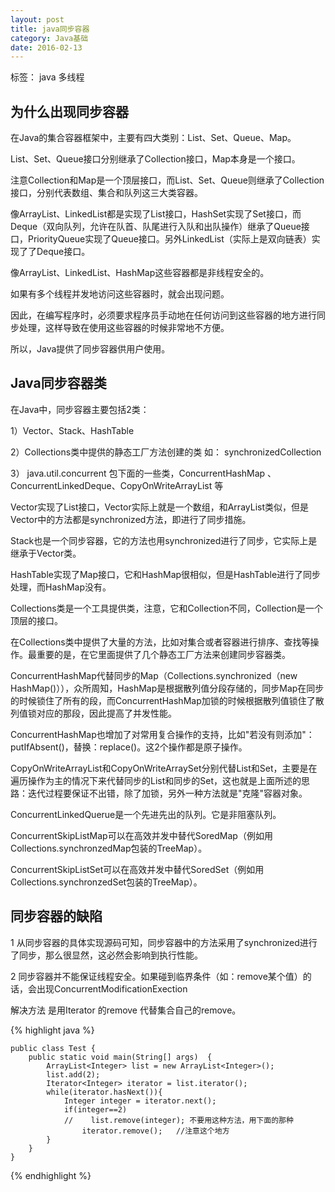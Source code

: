 ```yaml
---
layout: post
title: java同步容器
category: Java基础
date: 2016-02-13
---
```


标签：  java 多线程

<!-- more -->


## 为什么出现同步容器

在Java的集合容器框架中，主要有四大类别：List、Set、Queue、Map。

List、Set、Queue接口分别继承了Collection接口，Map本身是一个接口。

注意Collection和Map是一个顶层接口，而List、Set、Queue则继承了Collection接口，分别代表数组、集合和队列这三大类容器。

像ArrayList、LinkedList都是实现了List接口，HashSet实现了Set接口，而Deque（双向队列，允许在队首、队尾进行入队和出队操作）继承了Queue接口，PriorityQueue实现了Queue接口。另外LinkedList（实际上是双向链表）实现了了Deque接口。

像ArrayList、LinkedList、HashMap这些容器都是非线程安全的。

如果有多个线程并发地访问这些容器时，就会出现问题。

因此，在编写程序时，必须要求程序员手动地在任何访问到这些容器的地方进行同步处理，这样导致在使用这些容器的时候非常地不方便。

所以，Java提供了同步容器供用户使用。

## Java同步容器类

在Java中，同步容器主要包括2类：

1）Vector、Stack、HashTable

2）Collections类中提供的静态工厂方法创建的类  如： synchronizedCollection

3） java.util.concurrent 包下面的一些类，ConcurrentHashMap 、ConcurrentLinkedDeque、CopyOnWriteArrayList 等

Vector实现了List接口，Vector实际上就是一个数组，和ArrayList类似，但是Vector中的方法都是synchronized方法，即进行了同步措施。

Stack也是一个同步容器，它的方法也用synchronized进行了同步，它实际上是继承于Vector类。

HashTable实现了Map接口，它和HashMap很相似，但是HashTable进行了同步处理，而HashMap没有。

Collections类是一个工具提供类，注意，它和Collection不同，Collection是一个顶层的接口。

在Collections类中提供了大量的方法，比如对集合或者容器进行排序、查找等操作。最重要的是，在它里面提供了几个静态工厂方法来创建同步容器类。

ConcurrentHashMap代替同步的Map（Collections.synchronized（new HashMap()）），众所周知，HashMap是根据散列值分段存储的，同步Map在同步的时候锁住了所有的段，而ConcurrentHashMap加锁的时候根据散列值锁住了散列值锁对应的那段，因此提高了并发性能。

ConcurrentHashMap也增加了对常用复合操作的支持，比如"若没有则添加"：putIfAbsent()，替换：replace()。这2个操作都是原子操作。

CopyOnWriteArrayList和CopyOnWriteArraySet分别代替List和Set，主要是在遍历操作为主的情况下来代替同步的List和同步的Set，这也就是上面所述的思路：迭代过程要保证不出错，除了加锁，另外一种方法就是"克隆"容器对象。

ConcurrentLinkedQuerue是一个先进先出的队列。它是非阻塞队列。

ConcurrentSkipListMap可以在高效并发中替代SoredMap（例如用Collections.synchronzedMap包装的TreeMap）。

ConcurrentSkipListSet可以在高效并发中替代SoredSet（例如用Collections.synchronzedSet包装的TreeMap）。

## 同步容器的缺陷

1 从同步容器的具体实现源码可知，同步容器中的方法采用了synchronized进行了同步，那么很显然，这必然会影响到执行性能。

2 同步容器并不能保证线程安全。如果碰到临界条件（如：remove某个值）的话，会出现ConcurrentModificationExection

解决方法 是用Iterator 的remove 代替集合自己的remove。

>

{% highlight java %}

    public class Test {
        public static void main(String[] args)  {
            ArrayList<Integer> list = new ArrayList<Integer>();
            list.add(2);
            Iterator<Integer> iterator = list.iterator();
            while(iterator.hasNext()){
                Integer integer = iterator.next();
                if(integer==2)
                //    list.remove(integer); 不要用这种方法，用下面的那种
                    iterator.remove();   //注意这个地方
            }
        }
    }

{% endhighlight %}

